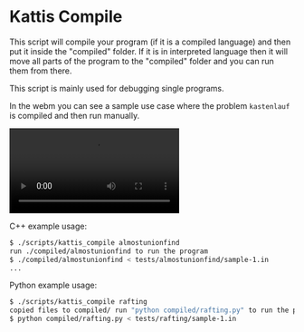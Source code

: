 # Kattis Compile

This script will compile your program (if it is a compiled language)
and then put it inside the "compiled" folder. If it is in interpreted
language then it will move all parts of the program to the "compiled"
folder and you can run them from there.

This script is mainly used for debugging single programs.

In the webm you can see a sample use case where the problem
`kastenlauf` is compiled and then run manually.

![Kattis Compile running example](docs/img/compile.webm)

C++ example usage:

```bash
$ ./scripts/kattis_compile almostunionfind
run ./compiled/almostunionfind to run the program
$ ./compiled/almostunionfind < tests/almostunionfind/sample-1.in
...
```

Python example usage:

```bash
$ ./scripts/kattis_compile rafting
copied files to compiled/ run "python compiled/rafting.py" to run the program
$ python compiled/rafting.py < tests/rafting/sample-1.in
```


